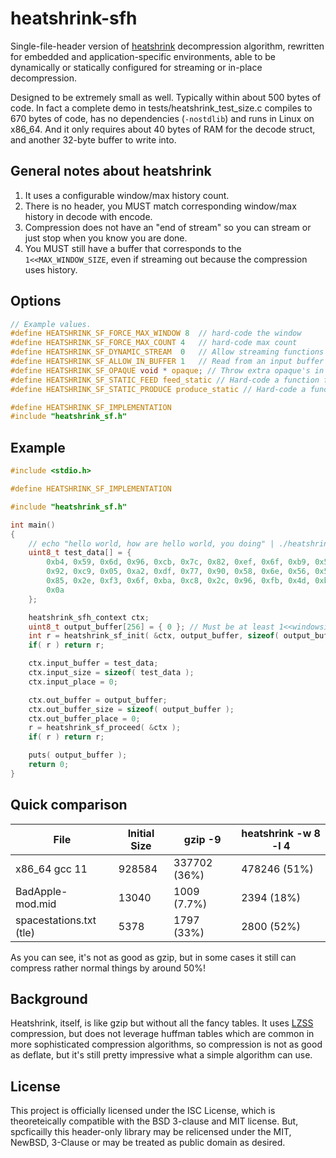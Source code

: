 # heatshrink-sfh

Single-file-header version of [heatshrink](https://github.com/atomicobject/heatshrink/)
decompression algorithm, rewritten for embedded and application-specific environments, able
to be dynamically or statically configured for streaming or in-place decompression.

Designed to be extremely small as well.  Typically within about 500 bytes of code. In fact
a complete demo in tests/heatshrink_test_size.c compiles to 670 bytes of code, has no
dependencies (`-nostdlib`) and runs in Linux on x86_64.  And it only requires about 40 bytes
of RAM for the decode struct, and another 32-byte buffer to write into.

## General notes about heatshrink

1. It uses a configurable window/max history count.
2. There is no header, you MUST match corresponding window/max history in decode with encode.
3. Compression does not have an "end of stream" so you can stream or just stop when you know you are done.
4. You MUST still have a buffer that corresponds to the `1<<MAX_WINDOW_SIZE`, even if streaming out because the compression uses history.

## Options

```c
// Example values.
#define HEATSHRINK_SF_FORCE_MAX_WINDOW 8  // hard-code the window 
#define HEATSHRINK_SF_FORCE_MAX_COUNT 4   // hard-code max count
#define HEATSHRINK_SF_DYNAMIC_STREAM  0   // Allow streaming functions "feed" "produce"
#define HEATSHRINK_SF_ALLOW_IN_BUFFER 1   // Read from an input buffer `input_buffer`
#define HEATSHRINK_SF_OPAQUE void * opaque; // Throw extra opaque's in the context struct to pass to functions.
#define HEATSHRINK_SF_STATIC_FEED feed_static // Hard-code a function for acquiring data.
#define HEATSHRINK_SF_STATIC_PRODUCE produce_static // Hard-code a function for receiving decompressed data.

#define HEATSHRINK_SF_IMPLEMENTATION
#include "heatshrink_sf.h"
```

## Example

```c
#include <stdio.h>

#define HEATSHRINK_SF_IMPLEMENTATION

#include "heatshrink_sf.h"

int main()
{
	// echo "hello world, how are hello world, you doing" | ./heatshrink/heatshrink -e -w 8 -l 4 | xxd -i
	uint8_t test_data[] = { 
		0xb4, 0x59, 0x6d, 0x96, 0xcb, 0x7c, 0x82, 0xef, 0x6f, 0xb9, 0x5b, 0x2c,
		0x92, 0xc9, 0x05, 0xa2, 0xdf, 0x77, 0x90, 0x58, 0x6e, 0x56, 0x50, 0x38,
		0x85, 0x2e, 0xf3, 0x6f, 0xba, 0xc8, 0x2c, 0x96, 0xfb, 0x4d, 0xba, 0xcf,
		0x0a
	};

	heatshrink_sfh_context ctx;
	uint8_t output_buffer[256] = { 0 }; // Must be at least 1<<windowsize 
	int r = heatshrink_sf_init( &ctx, output_buffer, sizeof( output_buffer ), 8, 4 );
	if( r ) return r;

	ctx.input_buffer = test_data;
	ctx.input_size = sizeof( test_data );
	ctx.input_place = 0;

	ctx.out_buffer = output_buffer;
	ctx.out_buffer_size = sizeof( output_buffer );
	ctx.out_buffer_place = 0;
	r = heatshrink_sf_proceed( &ctx );
	if( r ) return r;

	puts( output_buffer );
	return 0;
}
```

## Quick comparison

| File | Initial Size | gzip -9 | heatshrink -w 8 -l 4 |
| --- | --- | --- | --- |
| x86_64 gcc 11 | 928584 | 337702 (36%) | 478246 (51%) |
| BadApple-mod.mid | 13040 | 1009 (7.7%) | 2394 (18%) |
| spacestations.txt (tle) | 5378 | 1797 (33%) | 2800 (52%) |

As you can see, it's not as good as gzip, but in some cases it still can compress rather normal things by around 50%!

## Background

Heatshrink, itself, is like gzip but without all the fancy tables.  It uses 
[LZSS](https://en.wikipedia.org/wiki/Lempel%E2%80%93Ziv%E2%80%93Storer%E2%80%93Szymanski)
compression, but does not leverage huffman tables which are common in more sophisticated
compression algorithms, so compression is not as good as deflate, but it's still pretty
impressive what a simple algorithm can use.

## License

This project is officially licensed under the ISC License, which is theoreteically compatible with the BSD 3-clause and MIT license.  But, spcficailly this header-only library may be relicensed under the MIT, NewBSD, 3-Clause or may be treated as public domain as desired.
